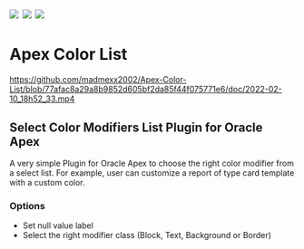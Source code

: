 # ![](https://img.shields.io/badge/ORACLE-APEX-success.svg) ![](https://img.shields.io/badge/Plug--in_Type-Item-orange.svg) ![](https://img.shields.io/badge/Available%20for%20Apex-20.1%20or%20above-blue)

# Apex Color List

https://github.com/madmexx2002/Apex-Color-List/blob/77afac8a29a8b9852d605bf2da85f44f075771e6/doc/2022-02-10_18h52_33.mp4

## Select Color Modifiers List Plugin for Oracle Apex

A very simple Plugin for Oracle Apex to choose the right color modifier from a select list.
For example, user can customize a report of type card template with a custom color.

### Options

 - Set null value label
 - Select the right modifier class (Block, Text, Background or Border)
